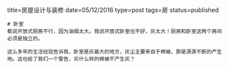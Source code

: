 title=房屋设计与装修
date=05/12/2016
type=post
tags=房
status=published
~~~~~~
# 卧室
都说开放式厨房不行，因为油烟太大。我说开放式卧室也不好，灰太大！厨房和卧室这两个房间必须是独立的。

这么多年的生活经验告诉我，卧室是灰最大的地方，灰尘主要来自于棉被。那是源源不断的产生地。这也给了我们一个警告，买什么样的棉被不产生灰？
